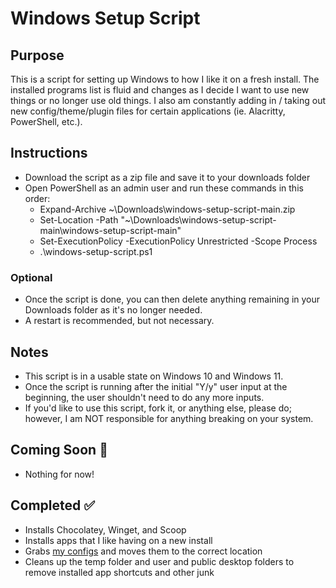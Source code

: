 # Windows Setup Script

## Purpose

This is a script for setting up Windows to how I like it on a fresh install. The installed programs list is fluid and changes as I decide I want to use new things or no longer use old things. I also am constantly adding in / taking out new config/theme/plugin files for certain applications (ie. Alacritty, PowerShell, etc.).

## Instructions

- Download the script as a zip file and save it to your downloads folder
- Open PowerShell as an admin user and run these commands in this order:
  - Expand-Archive ~\Downloads\windows-setup-script-main.zip
  - Set-Location -Path "~\Downloads\windows-setup-script-main\windows-setup-script-main"
  - Set-ExecutionPolicy -ExecutionPolicy Unrestricted -Scope Process
  - .\windows-setup-script.ps1

### Optional

- Once the script is done, you can then delete anything remaining in your Downloads folder as it's no longer needed.
- A restart is recommended, but not necessary.

## Notes

- This script is in a usable state on Windows 10 and Windows 11.
- Once the script is running after the initial "Y/y" user input at the beginning, the user shouldn't need to do any more inputs.
- If you'd like to use this script, fork it, or anything else, please do; however, I am NOT responsible for anything breaking on your system.

## Coming Soon :construction:

- Nothing for now!

## Completed :white_check_mark:

- Installs Chocolatey, Winget, and Scoop
- Installs apps that I like having on a new install
- Grabs [my configs](https://github.com/cquick00/windows-config-files) and moves them to the correct location
- Cleans up the temp folder and user and public desktop folders to remove installed app shortcuts and other junk
